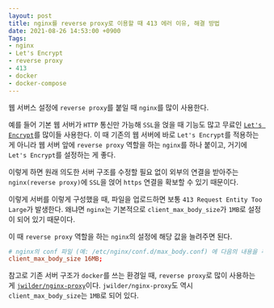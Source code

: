```yaml
---
layout: post
title: nginx를 reverse proxy로 이용할 때 413 에러 이유, 해결 방법
date: 2021-08-26 14:53:00 +0900
Tags:
- nginx
- Let's Encrypt
- reverse proxy
- 413
- docker
- docker-compose
---
```


웹 서버스 설정에 `reverse proxy`를 붙일 때 `nginx`를 많이 사용한다.

예를 들어 기본 웹 서버가 `HTTP` 통신만 가능해 `SSL`을 얹을 때 기능도 많고 무료인 [`Let's Encrypt`](https://letsencrypt.org/)를 많이들 사용한다. 이 때 기존의 웹 서버에 바로 `Let's Encrypt`를 적용하는 게 아니라 웹 서버 앞에 `reverse proxy` 역할을 하는 `nginx`를 하나 붙이고, 거기에 `Let's Encrypt`를 설정하는 게 좋다.

이렇게 하면 원래 의도한 서버 구조를 수정할 필요 없이 외부의 연결을 받아주는 `nginx(reverse proxy)`에 `SSL`을 얹어 `https` 연결을 확보할 수 있기 때문이다.

이렇게 서버를 이렇게 구성했을 때, 파일을 업로드하면 보통 `413 Request Entity Too Large`가 발생한다. 왜냐면 `nginx`는 기본적으로 `client_max_body_size`가 `1MB`로 설정이 되어 있기 때문이다.

이 때 `reverse proxy` 역할을 하는 `nginx`의 설정에 해당 값을 늘려주면 된다.

```conf
# nginx의 conf 파일 (예: /etc/nginx/conf.d/max_body.conf) 에 다음의 내용을 추가
client_max_body_size 16MB;
```

참고로 기존 서버 구조가 `docker`를 쓰는 환경일 때, `reverse proxy`로 많이 사용하는 게 [`jwilder/nginx-proxy`](https://hub.docker.com/r/jwilder/nginx-proxy)이다. `jwilder/nginx-proxy`도 역시 `client_max_body_size`는 `1MB`로 되어 있다.
